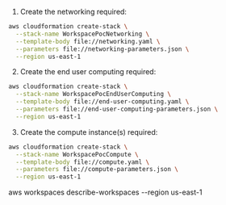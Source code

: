 
1. Create the networking required:
  ``` bash
  aws cloudformation create-stack \
    --stack-name WorkspacePocNetworking \
    --template-body file://networking.yaml \
    --parameters file://networking-parameters.json \
    --region us-east-1
  ```
2. Create the end user computing required:
  ``` bash
  aws cloudformation create-stack \
    --stack-name WorkspacePocEndUserComputing \
    --template-body file://end-user-computing.yaml \
    --parameters file://end-user-computing-parameters.json \
    --region us-east-1
  ```
3. Create the compute instance(s) required:
  ``` bash
  aws cloudformation create-stack \
    --stack-name WorkspacePocCompute \
    --template-body file://compute.yaml \
    --parameters file://compute-parameters.json \
    --region us-east-1
  ```

  
aws workspaces describe-workspaces --region us-east-1
